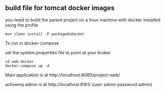 ## build file for tomcat docker images

you need to build the parent project on a linux machine with docker installed using the profile
```
mvn clean install -P packageAsDocker

```

To run in docker-compose 

set the system.properties file to point at your broker

```
cd web-docker
docker-compose up -d
```


Main application is at http://localhost:8080/project-web/


activemq admin is at http://localhost:8161/
(user admin password admin)





